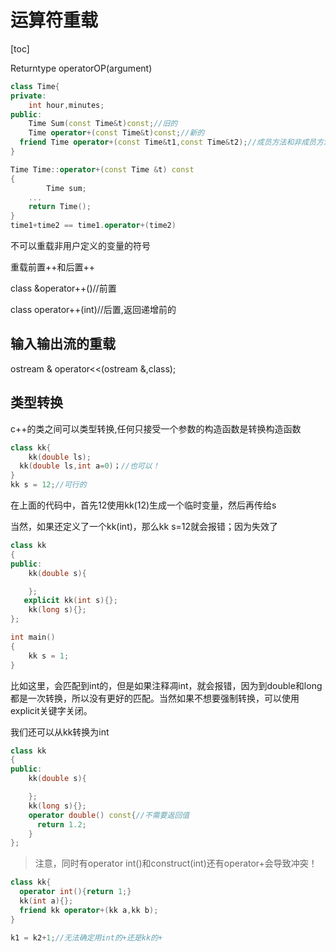 # 运算符重载

[toc]



Returntype operatorOP(argument)

```c++
class Time{
private:
  	int hour,minutes;
public:
  	Time Sum(const Time&t)const;//旧的
  	Time operator+(const Time&t)const;//新的
  friend Time operator+(const Time&t1,const Time&t2);//成员方法和非成员方法皆可,并且使用上无区别
}

Time Time::operator+(const Time &t) const
{
		Time sum;
  	...
    return Time();
}
time1+time2 == time1.operator+(time2)
```

不可以重载非用户定义的变量的符号



重载前置++和后置++

class &operator++()//前置

class operator++(int)//后置,返回递增前的

## 输入输出流的重载

ostream & operator<<(ostream &,class);





## 类型转换

c++的类之间可以类型转换,任何只接受一个参数的构造函数是转换构造函数

```c++
class kk{
	kk(double ls);
  kk(double ls,int a=0)；//也可以！
}
kk s = 12;//可行的

```

在上面的代码中，首先12使用kk(12)生成一个临时变量，然后再传给s

当然，如果还定义了一个kk(int)，那么kk s=12就会报错；因为失效了

```c++
class kk
{
public:
    kk(double s){

    };
   explicit kk(int s){};
    kk(long s){};
};

int main()
{
    kk s = 1;
}
```

比如这里，会匹配到int的，但是如果注释凋int，就会报错，因为到double和long都是一次转换，所以没有更好的匹配。当然如果不想要强制转换，可以使用explicit关键字关闭。



我们还可以从kk转换为int

```c++
class kk
{
public:
    kk(double s){

    };
    kk(long s){};
  	operator double() const{//不需要返回值	
      return 1.2;
    }
};

```





> 注意，同时有operator int()和construct(int)还有operator+会导致冲突！

```c++
class kk{
  operator int(){return 1;}
  kk(int a){};
  friend kk operator+(kk a,kk b);
}

k1 = k2+1;//无法确定用int的+还是kk的+
```

